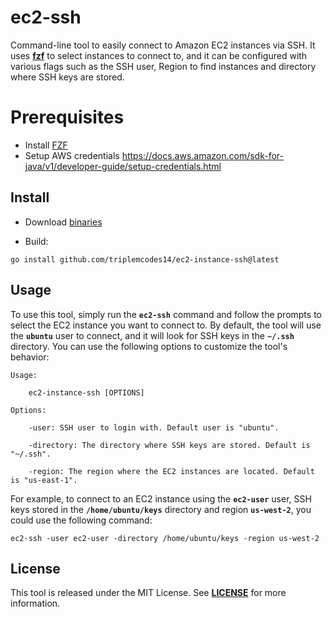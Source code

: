 # **ec2-ssh**

Command-line tool to easily connect to Amazon EC2 instances via SSH. It uses **[fzf](https://github.com/junegunn/fzf)** to select instances to connect to, and it can be configured with various flags such as the SSH user, Region to find instances and directory where SSH keys are stored.

# Prerequisites
- Install [FZF](https://github.com/junegunn/fzf#installation)
- Setup AWS credentials https://docs.aws.amazon.com/sdk-for-java/v1/developer-guide/setup-credentials.html

## **Install**

- Download [binaries](https://github.com/triplemcodes14/ec2-instance-ssh/releases)

- Build:
```
go install github.com/triplemcodes14/ec2-instance-ssh@latest
```

## **Usage**

To use this tool, simply run the **`ec2-ssh`** command and follow the prompts to select the EC2 instance you want to connect to. By default, the tool will use the **`ubuntu`** user to connect, and it will look for SSH keys in the **`~/.ssh`** directory. You can use the following options to customize the tool's behavior:

```text
Usage:

    ec2-instance-ssh [OPTIONS]

Options:

    -user: SSH user to login with. Default user is "ubuntu".

    -directory: The directory where SSH keys are stored. Default is "~/.ssh".

    -region: The region where the EC2 instances are located. Default is "us-east-1".
```

For example, to connect to an EC2 instance using the **`ec2-user`** user, SSH keys stored in the **`/home/ubuntu/keys`** directory and region **`us-west-2`**, you could use the following command:

```
ec2-ssh -user ec2-user -directory /home/ubuntu/keys -region us-west-2
```

## **License**

This tool is released under the MIT License. See **[LICENSE](https://github.com/triplemcodes14/ec2-instance-ssh/blob/main/LICENSE)** for more information.